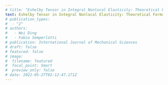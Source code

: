 ```yaml
---
# title: "Eshelby Tensor in Integral Nonlocal Elasticity: Theoretical Formulation and Numerical Validation, EMI 2022, Baltimore, MD"
text: Eshelby Tensor in Integral Nonlocal Elasticity: Theoretical Formulation and Numerical Validation, EMI 2022, Baltimore, MD
# publication_types:
#  - "2"
# authors:
#   - Wei Ding
#   - Fabio Semperlotti
# publication: International Journal of Mechanical Sciences
# draft: false
# featured: false
# image:
#  filename: featured
#  focal_point: Smart
#  preview_only: false
# date: 2022-05-27T02:12:47.171Z
---
```

